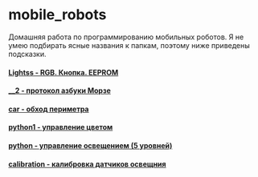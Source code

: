 # mobile_robots
Домашняя работа по программированию мобильных роботов. Я не умею подбирать ясные названия к папкам, поэтому ниже приведены подсказки.

#### [Lightss - RGB. Кнопка. EEPROM](https://github.com/tokelau/mobile_robots/tree/master/Lightss)
#### [__2 - протокол азбуки Морзе](https://github.com/tokelau/mobile_robots/tree/master/_2)
#### [car - обход периметра](https://github.com/tokelau/mobile_robots/tree/master/car)
#### [python1 - управление цветом](https://github.com/tokelau/mobile_robots/tree/master/python1)
#### [python - управление освещением (5 уровней)](https://github.com/tokelau/mobile_robots/tree/master/python)
#### [calibration - калибровка датчиков освещния](https://github.com/tokelau/mobile_robots/tree/master/calibration)
